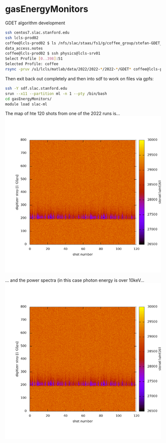# gasEnergyMonitors
GDET algorithm development

```bash
ssh centos7.slac.stanford.edu
ssh lcls-prod02
coffee@lcls-prod02 $ ls /nfs/slac/staas/fs1/g/coffee_group/stefan-GDET_data/
data_access.notes
coffee@lcls-prod02 $ ssh physics@lcls-srv01
Select Profile [0..398]:51
Selected Profile: coffee
rsync -pruv /u1/lcls/matlab/data/2022/2022-*/2022-*/GDET* coffee@lcls-prod02:/nfs/slac/staas/fs1/g/coffee_group/stefan-GDET_data/
```

Then exit back out completely and then into sdf to work on files via gpfs:
```bash
ssh -Y sdf.slac.stanford.edu
srun --x11 --partition ml -n 1 --pty /bin/bash
cd gasEnergyMonitors/ 
module load slac-ml
```

The map of hte 120 shots from one of the 2022 runs is... 
![plot](./figs/GDETsforStefan.png)

... and the power spectra (in this case photon energy is over 10keV...  
![plot](./figs/GDETsforStefan.png)


